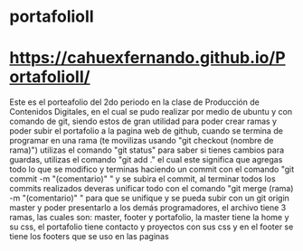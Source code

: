 # portafolioII
# https://cahuexfernando.github.io/PortafolioII/
Este es el porteafolio del 2do periodo en la clase de Producción de Contenidos Digitales, en el cual se pudo realizar por medio de ubuntu y con comando de git, siendo estos de gran utilidad para poder crear ramas y poder subir el portafolio a la pagina web de github, cuando se termina de programar en una rama (te movilizas usando "git checkout (nombre de rama)") utilizas el comando "git status" para saber si tienes cambios para guardas, utilizas el comando "git add ." el cual este significa que agregas todo lo que se modifico y terminas haciendo un commit con el comando "git commit -m "(comentario)" " y se subira el commit, al terminar todos los commits realizados deveras unificar todo con el comando "git merge (rama) -m "(comentario)" " para que se unifique y se pueda subir con un git origin master y poder presentarlo a los demás programadores, el archivo tiene 3 ramas, las cuales son: master, footer y portafolio, la master tiene la home y su css, el portafolio tiene contacto y proyectos con sus css y en el footer se tiene los footers que se uso en las paginas
